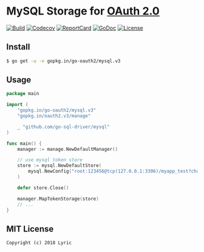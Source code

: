 # MySQL Storage for [OAuth 2.0](https://github.com/go-oauth2/oauth2)

[![Build][Build-Status-Image]][Build-Status-Url] [![Codecov][codecov-image]][codecov-url] [![ReportCard][reportcard-image]][reportcard-url] [![GoDoc][godoc-image]][godoc-url] [![License][license-image]][license-url]

## Install

``` bash
$ go get -u -v gopkg.in/go-oauth2/mysql.v3
```

## Usage

``` go
package main

import (
	"gopkg.in/go-oauth2/mysql.v3"
	"gopkg.in/oauth2.v3/manage"

	_ "github.com/go-sql-driver/mysql"
)

func main() {
	manager := manage.NewDefaultManager()

	// use mysql token store
	store := mysql.NewDefaultStore(
		mysql.NewConfig("root:123456@tcp(127.0.0.1:3306)/myapp_test?charset=utf8"),
	)

	defer store.Close()

	manager.MapTokenStorage(store)
	// ...
}

```

## MIT License

```
Copyright (c) 2018 Lyric
```

[Build-Status-Url]: https://travis-ci.org/go-oauth2/mysql
[Build-Status-Image]: https://travis-ci.org/go-oauth2/mysql.svg?branch=master
[codecov-url]: https://codecov.io/gh/go-oauth2/mysql
[codecov-image]: https://codecov.io/gh/go-oauth2/mysql/branch/master/graph/badge.svg
[reportcard-url]: https://goreportcard.com/report/gopkg.in/go-oauth2/mysql.v3
[reportcard-image]: https://goreportcard.com/badge/gopkg.in/go-oauth2/mysql.v3
[godoc-url]: https://godoc.org/gopkg.in/go-oauth2/mysql.v3
[godoc-image]: https://godoc.org/gopkg.in/go-oauth2/mysql.v3?status.svg
[license-url]: http://opensource.org/licenses/MIT
[license-image]: https://img.shields.io/npm/l/express.svg

